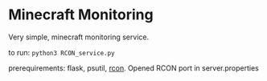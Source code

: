<h1>Minecraft Monitoring</h1>

Very simple, minecraft monitoring service.

to run: `python3 RCON_service.py`

prerequirements: flask, psutil, [rcon](https://github.com/conqp/rcon). Opened RCON port in server.properties
